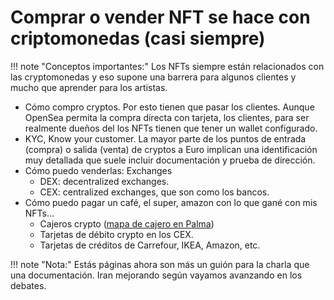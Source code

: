# Comprar o vender NFT se hace con criptomonedas (casi siempre)

!!! note "Conceptos importantes:"
Los NFTs siempre están relacionados con las cryptomonedas y eso supone una barrera para algunos clientes y mucho que
aprender para los artistas.

- Cómo compro cryptos. Por esto tienen que pasar los clientes. Aunque OpenSea permita la compra directa con tarjeta, los
  clientes, para ser realmente dueños del los NFTs tienen que tener un wallet configurado.
- KYC, Know your customer. La mayor parte de los puntos de entrada (compra) o salida (venta) de cryptos a Euro implican
  una identificación muy detallada que suele incluir documentación y prueba de dirección.
- Cómo puedo venderlas: Exchanges 
    - DEX: decentralized exchanges.
    - CEX: centralized exchanges, que son como los bancos.
- Cómo puedo pagar un café, el super, amazon con lo que gané con mis NFTs...
    - Cajeros crypto ([mapa de cajero en Palma](https://coinatmradar.com/city/539/bitcoin-atm-palma-de-mallorca/))
    - Tarjetas de débito crypto en los CEX.
    - Tarjetas de créditos de Carrefour, IKEA, Amazon, etc. 

!!! note "Nota:"
Estás páginas ahora son más un guión para la charla que una documentación. Iran mejorando según vayamos avanzando en los
debates.